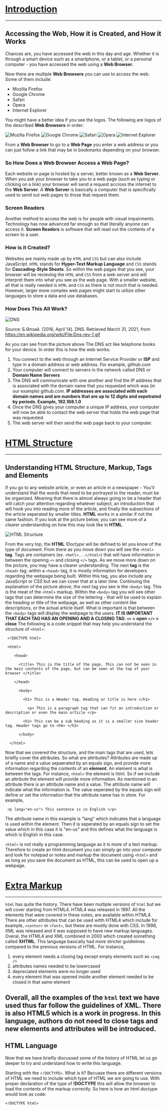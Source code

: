 # <ins>Introduction</ins> # 
---
## Accessing the Web, How it is Created, and How it Works ## 

Chances are, you have accessed the web in this day and age. Whether it is through a smart device such as a smartphone, or a tablet, or a personal computer - you have accessed the web using a **Web Browser**. 

Now there are multiple **Web Browsers** you can use to access the web. Some of them include: 

* Mozilla Firefox 
* Google Chrome
* Safari
* Opera
* Internet Explorer 

You might have a better idea if you see the logos. The following are logos of the described **Web Browsers** in order: 

![Mozilla Firefox](https://www.mozilla.org/media/protocol/img/logos/firefox/browser/logo-lg-high-res.fbc7ffbb50fd.png)
![Google Chrome](https://i.pinimg.com/originals/0a/6b/c7/0a6bc77193c559f6e6c986bbf87227c6.png)
![Safari](https://support.uakron.edu/wiki/images/d/d4/Safari-logo.png)
![Opera](https://pngimg.com/uploads/opers/opers_PNG25.png)
![Internet Explorer](http://guiadeinternet.com/files/2011/11/Internet_Explorer_9.png)

From a **Web Browser** to go to a **Web Page** you enter a web address or you can just follow a link that may be in bookmarks depending on your browser. 

### So How Does a Web Browser Access a Web Page? 

Each website or page is hosted by a server, better known as a **Web Server**. When you ask your browser to take you to a web page (such as typing or clicking on a link) your browser will send a request accross the internet to the **Web Server**. A **Web Server** is basically a computer that is specifically used to send out web pages to those that request them. 

### Screen Readers 

Another method to access the web is for people with visual impairments. Technology has now advanced far enough so that literally anyone can access it. **Screen Readers** is software that will read out the contents of a screen to a user. 

### How is it Created? 

Websites are mainly made up by `HTML` and `CSS` but can also include JavaScript. `HTML` stands for **Hyper-Text Markup Language** and `CSS` stands for **Cascading-Style Sheets**. So within the web pages that you see, your browser will be recieving the `HTML` and `CSS` from a web server and will interpret them into what you see as the web page. With a smaller website, all that is really needed is `HTML` and `CSS` as there is not much that is needed. However, larger more complex web pages might start to utilize other languages to store a data and use databases. 

### How Does This All Work? 

![DNS](https://upload.wikimedia.org/wikipedia/commons/7/7e/Dns-rev-1.gif)

Source: Б.Өлзий. (2016, April 14). DNS. Retrieved March 31, 2021, from https://en.wikipedia.org/wiki/File:Dns-rev-1.gif

As you can see from the picture above The DNS act like telephone books for your device. In order this is how the web works: 

1. You connect to the web through an Internet Service Provider or **ISP** and type in a domain address or web address. For example, github.com 
1. Your computer will connect to servers in the network called DNS or **Domain Name Servers**
1. The DNS will communicate with one another and find the IP address that is associated with the domain name that you requested which was (in our example) github.com. **IP addresses are associated with each domain names and are numbers that are up to 12 digits and sepetrated by periods. Example, 192.168.1.0** 
1. Once the DNS gives your computer a unique IP address, your computer will now be able to contact the web server that holds the web page that was requested. 
1. The web server will then send the web page back to your computer.  

# <ins>HTML Structure</ins> #
---

## Understanding HTML Structure, Markup, Tags and Elements 

If you go to any website article, or even an article in a newspaper - You'll understand that the words that need to be portrayed to the reader, must be be organized. Meaning that there is almost always going to be a header that will catch your attention regarding whatever subject, an introduction that will hook you into reading more of the article, and finally the subsections of the article seperated by smaller titles. **HTML** works in a similar if not the same fashion. If you look at the picture below, you can see more of a clearer understanding on how this may look like in **HTML**. 

![HTML Structure](https://3.bp.blogspot.com/-sgm6BBz6KbM/VuarmPKRJ1I/AAAAAAAAG4Q/5GDCRhO09IgiCE2DQXhA0OVaxlylGWvvw/s1600/html-structure.png)

From the very top, the **HTML** _!Doctype_ will be defined to let you know of the type of document. From there as you move down you will see the `<html>` **tag**. Tags are containers (ex. `<hmtl>...</html>`) that will have information in between the opening `<>` and closing `</>` tags. As we move more down on the picture, you may have a clearer understanding. The next **tag** is the `<head>` tag. within a `<head>` tag, it is mostly information for developers regarding the webpage being built. Within this tag, you also include any JavaScript or CSS but we can cover that at a later time. Continuing the explanation of the picture above, the next tag you see is the `<body>` tag. This is the meat of the `<html>` markup. 
Within the `<body>` tag you will see other tags that can determine the size of the lettering - that will be used to explain the heading or title of the webpage, as well as other content like descriptions, or the actual article itself. What is important  is that between the `<body>` tags will display the webpage to the users. **IT IS IMPORTANT THAT EACH TAG HAS AN OPENING AND A CLOSING TAG. `<>` = open `</>` = close**
The following is a code snippet that may help you understand the structure of `<html>`: 

     <!DOCTYPE html>

     <html> 
     
        <head>
        
          <title> This is the title of the page. This can not be seen in the main contents of the page, but can be seen at the top of your browser </title> 
          
        </head> 
        
          <body>
          
            <h1> This is a Header tag. Heading or title is here </h1> 
            
              <p> This is a paragraph tag that can fit an introduction or description or even the main article </p> 
              
            <h2> This can be a sub heading as it is a smaller size header tag. Header tags go to <h6> </h2> 
            
          </body> 
          
      </html>
        
Now that we covered the structure, and the main tags that are used, lets briefly cover the attributes. So what are attributes? Attributes are made up of a name and a value sepaerated by an equals sign, and provide more information regarding the contents of an **element**. An element is what is between the tags. For instance, `<html>` the element is html. So if we include an attribute the element will provide more information. 
As mentioned in an attribute there is an attribute name and a value. The attribute name will indicate what the information is. The value seperated by the equals sign will define or set the information that the attribute name has in store. For example, 

     <p lang="en-us"> This sentence is in English </p> 

The attribute name in this example is "lang" which indicates that a language is used within the element. Then it is seperated by an equals sign to set the value which in this case it is "en-us" and this defines what the language is which is English in this case. 

`<html>` is not really a programming language as it is more of a text markup. Therefore to create an html document you can simply go into your computer and look for notepad or notes and markup the document using `<html>` and as long as you save the document as HTML, this can be used to open up a webpage. 


# <ins>Extra Markup</ins> #
---
`html` has quite the history. There have been multiple versions of `html` but we will cover starting from HTML4. HTML4 was released in 1997. All the elements that were covered in these notes, are available within HTML4. There are other attributes that can be used witth HTML4 which include for example, `<center>` or `<font>`, but these are mostly done with CSS. 
In 1998, XML was released and it was supposed to have new markup languages. Overal, the HTML4 and XML combined in 2000 which created something called **XHTML**. This language basically had more stricter guidlelines compared to the previous versions of HTML. For instance, 
1. every element needs a closing tag except empty elements such as `<img />`
1. attributes names needed to be lowercased
1. depreciated elements were no longer used
1. every element that was opened inside another element needed to be closed in that same element 

Overall, all the examples of the `html` text we have used thus far follow the guidelines of XML. There is also HTML5 which is a work in progress. In this language, authors do not need to close tags and new elements and attributes will be introduced. 
---
## HTML Language ## 
Now that we have briefly discussed some of the history of HTML let us go deeper to try and understand how to write this language. 

Starting with the `<!DOCTYPE>`. What is it? Becuase there are different versions of HTML we need to include which type of HTML we are going to use. With proper declaration of the type of **!DOCTYPE** this will allow the browser to load the contents of the markup correctly. So here is how an html doctype would look as code: 

`<!DOCTYPE html>` 






